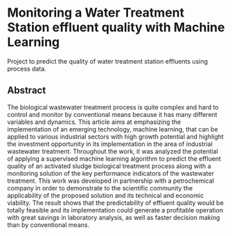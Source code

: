 # Monitoring a Water Treatment Station effluent quality with Machine Learning 
Project to predict the quality of water treatment station effluents using process data.

## Abstract
The biological wastewater treatment process is quite complex and hard to control and monitor by conventional means because it has many different variables and dynamics. This article aims at emphasizing the implementation of an emerging technology, machine learning, that can be applied to various industrial sectors with high growth potential and highlight the investment opportunity in its implementation in the area of industrial wastewater treatment. Throughout the work, it was analyzed the potential of applying a supervised machine learning algorithm to predict the effluent quality of an activated sludge biological treatment process along with a monitoring solution of the key performance indicators of the wastewater treatment. This work was developed in partnership with a petrochemical company in order to demonstrate to the scientific community the applicability of the proposed solution and its technical and economic viability. The result shows that the predictability of effluent quality would be totally feasible and its implementation could generate a profitable operation with great savings in laboratory analysis, as well as faster decision making than by conventional means. 
